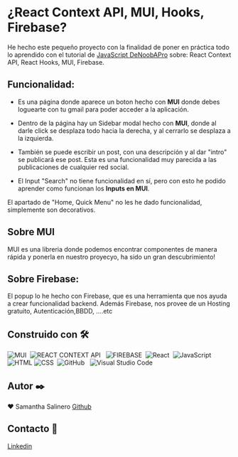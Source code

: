 
# ¿React Context API, MUI, Hooks, Firebase?

He hecho este pequeño proyecto con la finalidad de poner en práctica todo lo aprendido con el tutorial de [JavaScript DeNoobAPro](https://www.youtube.com/watch?v=lTCbkpL3gnU&t=9589s)  sobre: React Context API, React Hooks, MUI, Firebase.

## Funcionalidad:

- Es una página donde aparece un boton hecho con **MUI** donde debes loguearte con tu gmail para poder acceder a la aplicación.

- Dentro de la página hay un Sidebar modal hecho con **MUI**, donde al darle click se desplaza todo hacia la derecha, y al cerrarlo se desplaza a la izquierda.

- También se puede escribir un post, con una descripción y al dar "intro" se publicará ese post. Esta  es una funcionalidad muy parecida a las publicaciones de cualquier red social. 

- El Input "Search" no tiene funcionalidad en sí, pero con esto he podido aprender como funcionan los **Inputs en MUI**.  

El apartado de "Home, Quick Menu" no les he dado funcionalidad, simplemente son decorativos.

## Sobre MUI

MUI es una libreria donde podemos encontrar componentes de manera rápida y ponerla en nuestro proyecyo, ha sido un gran descubrimiento!

## Sobre Firebase: 

El popup lo he hecho con Firebase, que es una herramienta que nos ayuda a crear funcionalidad backend. Además Firebase, nos provee de un Hosting gratuito, Autenticación,BBDD, ....etc 

## Construido con 🛠️️

![MUI](https://img.shields.io/badge/-MUI-black?style=flat&logo=MUI)&nbsp;
![REACT CONTEXT API](https://img.shields.io/badge/-REACT%20CONTEXT%20API-black?style=flat&logo=REACT) &nbsp;
![FIREBASE](https://img.shields.io/badge/-FIREBASE-black?style=flat&logo=FIREBASE)&nbsp;
![React](https://img.shields.io/badge/-React-333333?style=flat&logo=react)&nbsp;
![JavaScript](https://img.shields.io/badge/-JavaScript-333333?style=flat&logo=javascript)&nbsp;
![HTML](https://img.shields.io/badge/-HTML-333333?style=flat&logo=HTML5)&nbsp;![CSS](https://img.shields.io/badge/-CSS-333333?style=flat&logo=CSS3&logoColor=1572B6)&nbsp;
![GitHub](https://img.shields.io/badge/-GitHub-333333?style=flat&logo=github)&nbsp; &nbsp;![Visual Studio Code](https://img.shields.io/badge/-Visual%20Studio%20Code-333333?style=flat&logo=visual-studio-code&logoColor=007ACC)&nbsp;

## Autor ✒️

:heart: Samantha Salinero [Github](https://github.com/sasalinero)

## Contacto 📱

<a href="https://www.linkedin.com/in/samantha-salinero/" target="about_blank">Linkedin</a>

